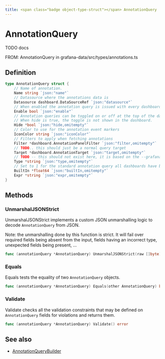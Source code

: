 ```yaml
---
title: <span class="badge object-type-struct"></span> AnnotationQuery
---
```

# <span class="badge object-type-struct"></span> AnnotationQuery

TODO docs

FROM: AnnotationQuery in grafana-data/src/types/annotations.ts

## Definition

```go
type AnnotationQuery struct {
    // Name of annotation.
    Name string `json:"name"`
    // Datasource where the annotations data is
    Datasource dashboard.DataSourceRef `json:"datasource"`
    // When enabled the annotation query is issued with every dashboard refresh
    Enable bool `json:"enable"`
    // Annotation queries can be toggled on or off at the top of the dashboard.
    // When hide is true, the toggle is not shown in the dashboard.
    Hide *bool `json:"hide,omitempty"`
    // Color to use for the annotation event markers
    IconColor string `json:"iconColor"`
    // Filters to apply when fetching annotations
    Filter *dashboard.AnnotationPanelFilter `json:"filter,omitempty"`
    // TODO.. this should just be a normal query target
    Target *dashboard.AnnotationTarget `json:"target,omitempty"`
    // TODO -- this should not exist here, it is based on the --grafana-- datasource
    Type *string `json:"type,omitempty"`
    // Set to 1 for the standard annotation query all dashboards have by default.
    BuiltIn *float64 `json:"builtIn,omitempty"`
    Expr *string `json:"expr,omitempty"`
}
```
## Methods

### <span class="badge object-method"></span> UnmarshalJSONStrict

UnmarshalJSONStrict implements a custom JSON unmarshalling logic to decode `AnnotationQuery` from JSON.

Note: the unmarshalling done by this function is strict. It will fail over required fields being absent from the input, fields having an incorrect type, unexpected fields being present, …

```go
func (annotationQuery *AnnotationQuery) UnmarshalJSONStrict(raw []byte) error
```

### <span class="badge object-method"></span> Equals

Equals tests the equality of two `AnnotationQuery` objects.

```go
func (annotationQuery *AnnotationQuery) Equals(other AnnotationQuery) bool
```

### <span class="badge object-method"></span> Validate

Validate checks all the validation constraints that may be defined on `AnnotationQuery` fields for violations and returns them.

```go
func (annotationQuery *AnnotationQuery) Validate() error
```

## See also

 * <span class="badge builder"></span> [AnnotationQueryBuilder](./builder-AnnotationQueryBuilder.md)
